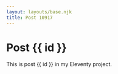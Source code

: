 ```yaml
---
layout: layouts/base.njk
title: Post 10917
---
```


# Post {{ id }}

This is post {{ id }} in my Eleventy project.
